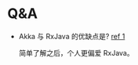 

# Q&A

- Akka 与 RxJava 的优缺点是?  [ref 1](https://stackoverflow.com/a/33675054/533317)

    简单了解之后，个人更偏爱 RxJava。